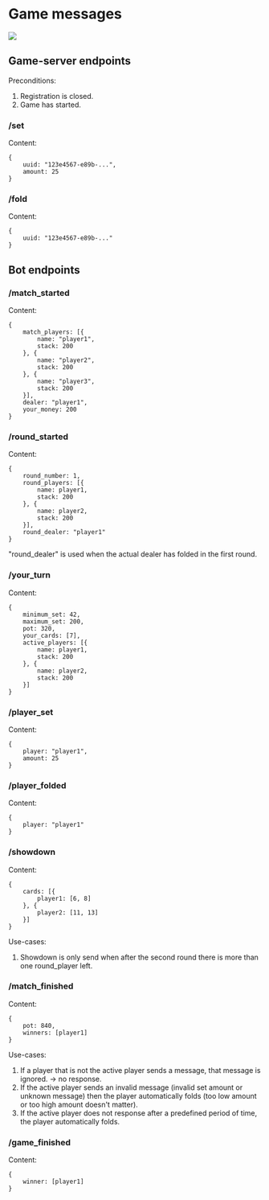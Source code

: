 # Game messages

![](images/msgs_in_game_phase.png)

## Game-server endpoints

Preconditions:

1. Registration is closed.
2. Game has started.

### /set
Content:
```
{
    uuid: "123e4567-e89b-...",
    amount: 25
}
```

### /fold
Content:
```
{
    uuid: "123e4567-e89b-..."
}
```

## Bot endpoints

### /match_started
Content:
```
{
    match_players: [{
        name: "player1",
        stack: 200
    }, {
        name: "player2",
        stack: 200
    }, {
        name: "player3",
        stack: 200
    }],
    dealer: "player1",
    your_money: 200
}
```

### /round_started
Content:
```
{
    round_number: 1,
    round_players: [{
        name: player1,
        stack: 200
    }, {
        name: player2,
        stack: 200
    }],
    round_dealer: "player1"
}
```

"round_dealer" is used when the actual dealer has folded in the first round.

### /your_turn
Content:
```
{
    minimum_set: 42,
    maximum_set: 200,
    pot: 320,
    your_cards: [7],
    active_players: [{
        name: player1,
        stack: 200
    }, {
        name: player2,
        stack: 200
    }]
}
```

### /player_set
Content:
```
{
    player: "player1",
    amount: 25
}
```

### /player_folded
Content:
```
{
    player: "player1"
}
```

### /showdown
Content:
```
{
    cards: [{
        player1: [6, 8]
    }, {
        player2: [11, 13]
    }]
}
```

Use-cases:

1. Showdown is only send when after the second round there is more than one round_player left.

### /match_finished
Content:
```
{
    pot: 840,
    winners: [player1]
}
```

Use-cases:

1. If a player that is not the active player sends a message, that message is ignored. -> no response.
1. If the active player sends an invalid message (invalid set amount or unknown message) then the player automatically folds (too low amount or too high amount doesn't matter).
1. If the active player does not response after a predefined period of time, the player automatically folds.


### /game_finished
Content:
```
{
    winner: [player1]
}
```
